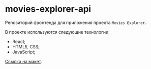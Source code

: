 # movies-explorer-api

Репозиторий фронтенда для приложения проекта `Movies Explorer`.

В проекте используются следующие технологии:

* React;
* HTML5, CSS;
* JavaScript;


[Ссылка на макет](https://www.figma.com/file/fWjeZ0PWaZYmmPn2Cb3TDe/Diploma-Copy?node-id=932%3A4421).
